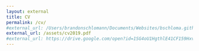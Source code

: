 ```yaml
---
layout: external
title: CV
permalink: /cv/
#external_url: /Users/brandonschlomann/Documents/Websites/bschloma.github.io/assets/cv2019.pdf 
external_url: /assets/cv2019.pdf
#external_url: https://drive.google.com/open?id=1SG4oU1HgthlE41CF159HxveMR5cvM0cj 
---
```

